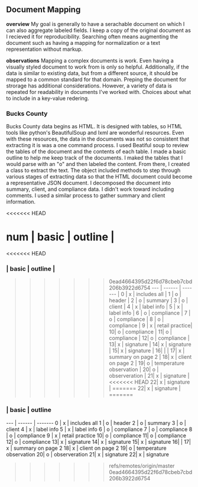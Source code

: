 ## Document Mapping

**overview**
My goal is generally to have a serachable document on which I can also aggregate labeled fields. I keep a copy of the original document as I recieved it for reproducibility. Searching often means augmenting the document such as having a mapping for normalization or a text representation without markup.

**observations**
Mapping a complex documents is work. Even having a visually styled document to work from is only so helpful. Additionally, if the data is similar to existing data, but from a different source, it should be mapped to a common standard for that domain.
Preping the document for strorage has additional considerations. However, a variety of data is repeated for readability in documents I've worked with. Choices about what to include in a key-value redering.

### Bucks County
Bucks County data begins as HTML. It is designed with tables, so HTML tools like python's BeautifulSoup and lxml are wonderful resources.
Even with these resources, the data in the documents was not so consistent that extracting it is was a one command process.
I used Beatiful soup to review the tables of the document and the contents of each table. I made a basic outline to help me keep track of the documents. I maked the tables that I would parse with an "o" and then labeled the content. From there, I created a class to extract the text. The object included methods to step through various stages of extracting data so that the HTML document could become a representative JSON document. 
I decomposed the document into summary, client, and compliance data. I didn't work toward including comments. I used a similar process to gather summary and client information. 

<<<<<<< HEAD

num |  basic | outline |
=======
<<<<<<< HEAD
### |  basic | outline |
>>>>>>> 0ead4664395d22f6d78cbeb7cbd206b3922d6754
--- | ------ | ------- |
0   |    x   | includes all   |
1 | o        | header         |
2 | o | summary        |
3 | o | client         |
4 | x | label info     |
5 | x | label info     |
6 | o | compliance     |
7 | o | compliance     |
8 | o | compliance     |
9 | x | retail practice|
10| o | compliance     |
11| o | compliance     |
12| o | compliance    |
13| x | signature      |
14| x | signature      |
15| x | signature      |
16|   |                |
17| x | summary on page 2 |
18| x | client on page 2 |
19| o | temperature observation |
20| o | observeration |
21| x | signature     |
<<<<<<< HEAD
22| x | signature     |
=======
22| x | signature     |
=======
### |  basic | outline
--- | ------ | -------
0 | x | includes all
1 | o | header
2 | o | summary
3 | o | client
4 | x | label info
5 | x | label info
6 | o | compliance
7 | o | compliance
8 | o | compliance
9 | x | retail practice
10| o | compliance
11| o | compliance
12| o | compliance 
13| x | signature
14| x | signature
15| x | signature
16|   |
17| x | summary on page 2
18| x | client on page 2
19| o | temperature observation
20| o | observeration
21| x | signature
22| x | signature
>>>>>>> refs/remotes/origin/master
>>>>>>> 0ead4664395d22f6d78cbeb7cbd206b3922d6754
